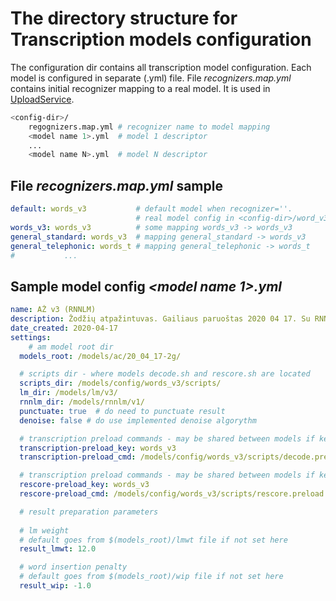 # The directory structure for Transcription models configuration

The configuration dir contains all transcription model configuration. Each model is configured in separate (.yml) file. File *recognizers.map.yml* contains initial recognizer mapping to a real model. It is used in [UploadService](https://app.swaggerhub.com/apis/aireno/Transkipcija/1.3.0#/upload/upload).

```bash
<config-dir>/
    regognizers.map.yml # recognizer name to model mapping
    <model name 1>.yml  # model 1 descriptor  
    ...
    <model name N>.yml  # model N descriptor
```

## File *recognizers.map.yml* sample

```yml
default: words_v3           # default model when recognizer=''. 
                            # real model config in <config-dir>/word_v3.yml
words_v3: words_v3          # some mapping words_v3 -> words_v3
general_standard: words_v3  # mapping general_standard -> words_v3
general_telephonic: words_t # mapping general_telephonic -> words_t
#           ...
```

## Sample model config *<model name 1>.yml*

```yml
name: AŽ v3 (RNNLM)
description: Žodžių atpažintuvas. Gailiaus paruoštas 2020 04 17. Su RNNLM
date_created: 2020-04-17
settings:
    # am model root dir
  models_root: /models/ac/20_04_17-2g/

  # scripts dir - where models decode.sh and rescore.sh are located
  scripts_dir: /models/config/words_v3/scripts/
  lm_dir: /models/lm/v3/
  rnnlm_dir: /models/rnnlm/v1/
  punctuate: true  # do need to punctuate result
  denoise: false # do use implemented denoise algorythm

  # transcription preload commands - may be shared between models if key is the same
  transcription-preload_key: words_v3
  transcription-preload_cmd: /models/config/words_v3/scripts/decode.preload.sh

  # transcription preload commands - may be shared between models if key is the same
  rescore-preload_key: words_v3
  rescore-preload_cmd: /models/config/words_v3/scripts/rescore.preload.sh

  # result preparation parameters
  
  # lm weight
  # default goes from $(models_root)/lmwt file if not set here
  result_lmwt: 12.0

  # word insertion penalty
  # default goes from $(models_root)/wip file if not set here
  result_wip: -1.0
```
